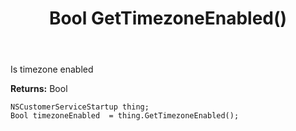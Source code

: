 ﻿---
uid: crmscript_ref_NSCustomerServiceStartup_GetTimezoneEnabled
title: Bool GetTimezoneEnabled()
intellisense: NSCustomerServiceStartup.GetTimezoneEnabled
keywords: NSCustomerServiceStartup, GetTimezoneEnabled
so.topic: reference
---

Is timezone enabled

**Returns:** Bool


```crmscript
NSCustomerServiceStartup thing;
Bool timezoneEnabled  = thing.GetTimezoneEnabled();
```


